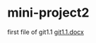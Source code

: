# mini-project2
first file of git1.1 [git1.1.docx](https://github.com/Ankeshkumar12/mini-project2/files/14438847/git1.1.docx)
